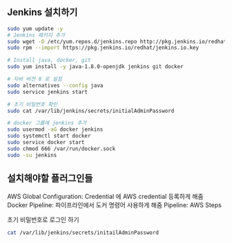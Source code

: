 ## Jenkins 설치하기

```sh
sudo yum update -y
# Jenkins 패키지 추가
sudo wget -O /etc/yum.repos.d/jenkins.repo http://pkg.jenkins.io/redhat/jenkins.repo &&
sudo rpm --import https://pkg.jenkins.io/redhat/jenkins.io.key

# Install java, docker, git
sudo yum install -y java-1.8.0-openjdk jenkins git docker

# 자바 버전 8 로 설정
sudo alternatives --config java
sudo service jenkins start

# 초기 비밀번호 확인
sudo cat /var/lib/jenkins/secrets/initialAdminPassword

# docker 그룹에 jenkins 추가
sudo usermod -aG docker jenkins
sudo systemctl start docker
sudo service docker start
sudo chmod 666 /var/run/docker.sock
sudo -su jenkins
```

## 설치해야할 플러그인들

AWS Global Configuration: Credential 에 AWS credential 등록하게 해줌
Docker Pipeline: 파이프라인에서 도커 명령어 사용하게 해줌
Pipeline: AWS Steps

초기 비밀번호로 로그인 하기

```sh
cat /var/lib/jenkins/secrets/initailAdminPassword
```
